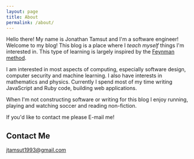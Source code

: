 ```yaml
---
layout: page
title: About
permalink: /about/
---
```


Hello there! My name is Jonathan Tamsut and I'm a software engineer! Welcome to my blog! This blog is a place where I *teach myself* things I'm interested in. This type of learning is largely inspired by the [Feynman method](http://mattyford.com/blog/2014/1/23/the-feynman-technique-model).

I am interested in most aspects of computing, especially software design, computer security and machine learning. I also have interests in mathematics and physics. Currently I spend most of my time writing JavaScript and Ruby code, building web applications.

When I'm not constructing software or writing for this blog I enjoy running, playing and watching soccer and reading non-fiction.

If you'd like to contact me please E-mail me!

## Contact Me

[jtamsut1993@gmail.com](mailto:jtamsut1993@gmail.com)
